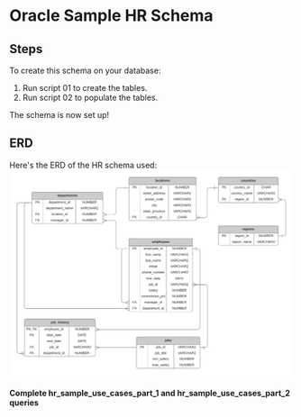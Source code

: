 # Oracle Sample HR Schema

## Steps

To create this schema on your database:
1. Run script 01 to create the tables.
2. Run script 02 to populate the tables.


The schema is now set up!

## ERD

Here's the ERD of the HR schema used:
![ERD - Oracle HR Schema](./images/erd.png)


#### Complete hr_sample_use_cases_part_1 and hr_sample_use_cases_part_2 queries
